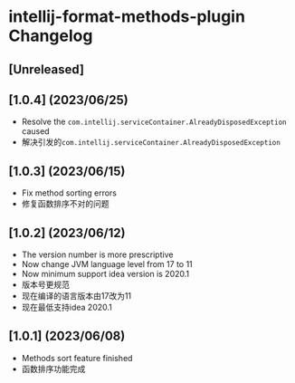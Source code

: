 <!-- Keep a Changelog guide -> https://keepachangelog.com -->

# intellij-format-methods-plugin Changelog

## [Unreleased]

## [1.0.4] (2023/06/25)
- Resolve the `com.intellij.serviceContainer.AlreadyDisposedException` caused
- 解决引发的`com.intellij.serviceContainer.AlreadyDisposedException`

## [1.0.3] (2023/06/15)
- Fix method sorting errors
- 修复函数排序不对的问题

## [1.0.2] (2023/06/12)
- The version number is more prescriptive
- Now change JVM language level from 17 to 11
- Now minimum support idea version is 2020.1
- 版本号更规范
- 现在编译的语言版本由17改为11
- 现在最低支持idea 2020.1

## [1.0.1] (2023/06/08)
- Methods sort feature finished
- 函数排序功能完成

